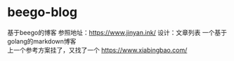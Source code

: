 # beego-blog
基于beego的博客
参照地址：https://www.jinyan.ink/
设计：文章列表
一个基于golang的markdown博客      
上一个参考方案挂了，又找了一个
https://www.xiabingbao.com/